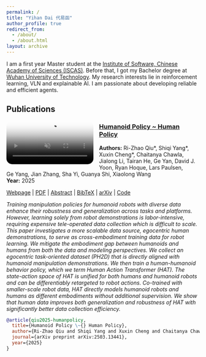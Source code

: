 ```yaml
---
permalink: /
title: "Yihan Dai 代易函"
author_profile: true
redirect_from: 
  - /about/
  - /about.html
layout: archive
---
```


I am a first year Master student at the [Institute of Software, Chinese Academy of Sciences (ISCAS)](http://www.iscas.ac.cn). Before that, I got my Bachelor degree at [Wuhan University of Technology](https://www.whut.edu.cn). My research interests lie in reinforcement learning, VLN and explainable AI. I am passionate about developing reliable and efficient agents.

## Publications

<video playsinline autoplay loop muted 
       src="images/hat/hat_demo.mp4" 
       poster="./images/loading-icon.gif" 
       alt="sym" width="45%" 
       style="border-radius:15px; float:left; margin-right:15px;">
</video>

### [Humanoid Policy ~ Human Policy](https://human-as-robot.github.io/)

**Authors:** Ri-Zhao Qiu\*, Shiqi Yang\*, Xuxin Cheng\*, Chaitanya Chawla,  
Jialong Li, Tairan He, Ge Yan, David J. Yoon, Ryan Hoque, Lars Paulsen,  
Ge Yang, Jian Zhang, Sha Yi, Guanya Shi, Xiaolong Wang  
**Year:** 2025

[Webpage](https://human-as-robot.github.io/) | 
[PDF](https://arxiv.org/pdf/2503.13441) | 
[Abstract](#hat-abstract) | 
[BibTeX](#hat-bibtex) | 
[arXiv](https://arxiv.org/abs/2503.13441) | 
[Code](https://github.com/RogerQi/human-policy)

<a id="hat-abstract"></a>
*Training manipulation policies for humanoid robots with diverse data enhance their robustness and generalization across tasks and platforms. However, learning solely from robot demonstrations is labor-intensive, requiring expensive tele-operated data collection which is difficult to scale. This paper investigates a more scalable data source, egocentric human demonstrations, to serve as cross-embodiment training data for robot learning. We mitigate the embodiment gap between humanoids and humans from both the data and modeling perspectives. We collect an egocentric task-oriented dataset (PH2D) that is directly aligned with humanoid manipulation demonstrations. We then train a human-humanoid behavior policy, which we term Human Action Transformer (HAT). The state-action space of HAT is unified for both humans and humanoid robots and can be differentiably retargeted to robot actions. Co-trained with smaller-scale robot data, HAT directly models humanoid robots and humans as different embodiments without additional supervision. We show that human data improves both generalization and robustness of HAT with significantly better data collection efficiency.*

<a id="hat-bibtex"></a>
```bibtex
@article{qiu2025-humanpolicy,
  title={Humanoid Policy \~{} Human Policy},
  author={Ri-Zhao Qiu and Shiqi Yang and Xuxin Cheng and Chaitanya Chawla and Jialong Li and Tairan He and Ge Yan and David J. Yoon and Ryan Hoque and Lars Paulsen and Ge Yang and Jian Zhang and Sha Yi and Guanya Shi and Xiaolong Wang},
  journal={arXiv preprint arXiv:2503.13441},
  year={2025}
}
